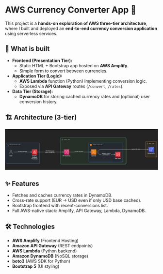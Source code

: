 # AWS Currency Converter App 💱

This project is a **hands-on exploration of AWS three-tier architecture**, where I built and deployed an **end-to-end currency conversion application** using serverless services.


## 🚀 What is built
- **Frontend (Presentation Tier):**
  - Static HTML + Bootstrap app hosted on **AWS Amplify**.
  - Simple form to convert between currencies.
- **Application Tier (Logic):**
  - **AWS Lambda** function (Python) implementing conversion logic.
  - Exposed via **API Gateway** routes (`/convert`, `/rates`).
- **Data Tier (Storage):**
  - **DynamoDB** for storing cached currency rates and (optional) user conversion history.

## 🏗️ Architecture (3-tier)

![Architecture Diagram](docs/architecture-diagram.png)

## ✨ Features
- Fetches and caches currency rates in DynamoDB.
- Cross-rate support (EUR → USD even if only USD base cached).
- Bootstrap frontend with recent-conversions list.
- Full AWS-native stack: Amplify, API Gateway, Lambda, DynamoDB.


## 🛠️ Technologies
- **AWS Amplify** (Frontend Hosting)
- **Amazon API Gateway** (REST endpoints)
- **AWS Lambda** (Python backend)
- **Amazon DynamoDB** (NoSQL storage)
- **boto3** (AWS SDK for Python)
- **Bootstrap 5** (UI styling)
